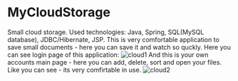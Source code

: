 # MyCloudStorage
Small cloud storage.
Used technologies: Java, Spring, SQL(MySQL database), JDBC/Hibernate, JSP.
This is very comfortable application to save small documents - here you can save it and watch so quckly.
Here you can see login page of this application:
![cloud1](https://cloud.githubusercontent.com/assets/25393471/24840483/9fb46dd0-1d76-11e7-8082-c1fba89c6755.png)
And this is your own accounts main page - here you can add, delete, sort and open your files.
Like you can see - its very comfirtable in use.
![cloud2](https://cloud.githubusercontent.com/assets/25393471/24840484/9fbbbf4a-1d76-11e7-8565-d0cf4ca51076.png)
